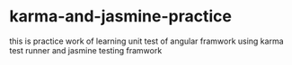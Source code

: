 # karma-and-jasmine-practice

this is practice work of learning unit test of angular framwork using karma test runner and jasmine testing framwork

